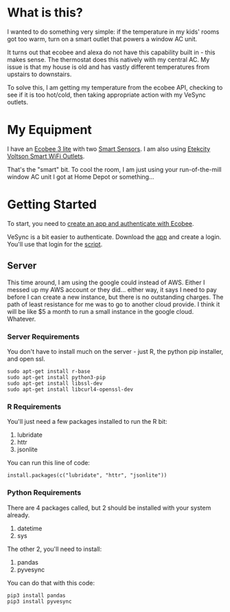 # What is this?

I wanted to do something very simple: if the temperature in my kids' rooms got 
too warm, turn on a smart outlet that powers a window AC unit. 

It turns out that ecobee and alexa do not have this capability built in - this 
makes sense. The thermostat does this natively with my central AC. My issue 
is that my house is old and has vastly different temperatures from upstairs to 
downstairs. 

To solve this, I am getting my temperature from the ecobee API, checking to see 
if it is too hot/cold, then taking appropriate action with my VeSync outlets.

# My Equipment

I have an [Ecobee 3 lite](https://www.ecobee.com/ecobee3-lite/) with two 
[Smart Sensors](https://www.ecobee.com/en-us/smart-sensor/). I am also using 
[Etekcity Voltson Smart WiFi Outlets](http://www.vesync.com/esw01usa). 

That's the "smart" bit. To cool the room, I am just using your run-of-the-mill 
window AC unit I got at Home Depot or something... 

# Getting Started

To start, you need to 
[create an app and authenticate with Ecobee](https://github.com/jrozra200/ecobee_vesync_connect/blob/master/initiating_ecobee_login.md).

VeSync is a bit easier to authenticate. Download the [app](https://itunes.apple.com/us/app/vesync/id1289575311?mt=8) 
and create a login. You'll use that login for the 
[script](https://github.com/jrozra200/ecobee_vesync_connect/blob/master/vesync.py).

## Server

This time around, I am using the google could instead of AWS. Either I messed up 
my AWS account or they did... either way, it says I need to pay before I can 
create a new instance, but there is no outstanding charges. The path of least 
resistance for me was to go to another cloud provide. I think it will be like $5 
a month to run a small instance in the google cloud. Whatever.

### Server Requirements

You don't have to install much on the server - just R, the python pip installer, 
and open ssl. 

```
sudo apt-get install r-base
sudo apt-get install python3-pip
sudo apt-get install libssl-dev
sudo apt-get install libcurl4-openssl-dev
```

### R Requirements

You'll just need a few packages installed to run the R bit:

1. lubridate
2. httr
3. jsonlite

You can run this line of code: 

```
install.packages(c("lubridate", "httr", "jsonlite"))
```

### Python Requirements

There are 4 packages called, but 2 should be installed with your system already. 

1. datetime
2. sys

The other 2, you'll need to install:

1. pandas
2. pyvesync

You can do that with this code:

```
pip3 install pandas
pip3 install pyvesync
```
